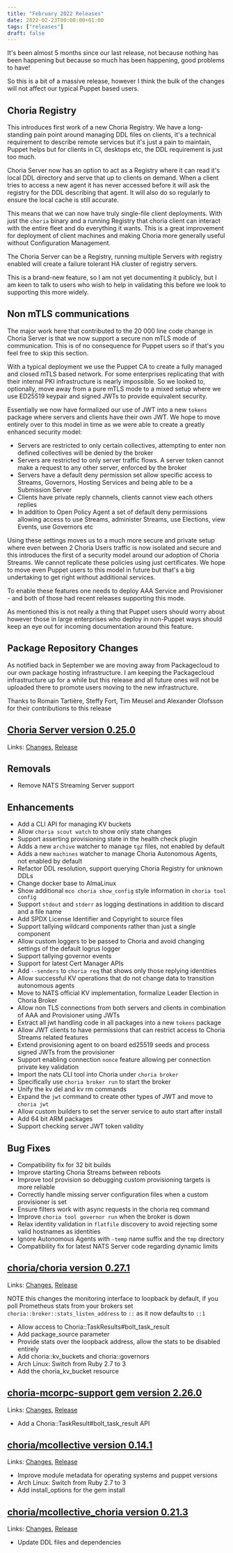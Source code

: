 ```yaml
---
title: "February 2022 Releases"
date: 2022-02-23T00:00:00+01:00
tags: ["releases"]
draft: false
---
```


It's been almost 5 months since our last release, not because nothing has been happening but because so much has been happening, good problems to have!

So this is a bit of a massive release, however I think the bulk of the changes will not affect our typical Puppet based users.

## Choria Registry

This introduces first work of a new Choria Registry. We have a long-standing pain point around managing DDL files on clients, it's a technical
requirement to describe remote services but it's just a pain to maintain, Puppet helps but for clients in CI, desktops etc, the DDL requirement
is just too much.

Choria Server now has an option to act as a Registry where it can read it's local DDL directory and serve that up to clients on demand.
When a client tries to access a new agent it has never accessed before it will ask the registry for the DDL describing that agent. It will
also do so regularly to ensure the local cache is still accurate.

This means that we can now have truly single-file client deployments. With just the `choria` binary and a running Registry that choria client
can interact with the entire fleet and do everything it wants. This is a great improvement for deployment of client machines and making Choria
more generally useful without Configuration Management.

The Choria Server can be a Registry, running multiple Servers with registry enabled will create a failure tolerant HA cluster of registry servers.

This is a brand-new feature, so I am not yet documenting it publicly, but I am keen to talk to users who wish to help in validating this before 
we look to supporting this more widely.

## Non mTLS communications

The major work here that contributed to the 20 000 line code change in Choria Server is that we now support a secure non mTLS mode
of communication. This is of no consequence for Puppet users so if that's you feel free to skip this section.

With a typical deployment we use the Puppet CA to create a fully managed and closed mTLS based network. For some enterprises replicating 
that with their internal PKI infrastructure is nearly impossible. So we looked to, optionally, move away from a pure mTLS mode to a mixed 
setup where we use ED25519 keypair and signed JWTs to provide equivalent security.

Essentially we now have formalized our use of JWT into a new `tokens` package where servers and clients have their own JWT. We hope to 
move entirely over to this model in time as we were able to create a greatly enhanced security model:

 * Servers are restricted to only certain collectives, attempting to enter non defined collectives will be denied by the broker
 * Servers are restricted to only server traffic flows. A server token cannot make a request to any other server, enforced by the broker
 * Servers have a default deny permission set allow specific access to Streams, Governors, Hosting Services and being able to be a Submission Server
 * Clients have private reply channels, clients cannot view each others replies
 * In addition to Open Policy Agent a set of default deny permissions allowing access to use Streams, administer Streams, use Elections, view Events, use Governors etc
 
Using these settings moves us to a much more secure and private setup where even between 2 Choria Users traffic is now isolated and secure and this
introduces the first of a security model around our adoption of Choria Streams. We cannot replicate these policies using just certificates. We hope 
to move even Puppet users to this model in future but that's a big undertaking to get right without additional services.

To enable these features one needs to deploy AAA Service and Provisioner - and both of those had recent releases supporting this mode.

As mentioned this is not really a thing that Puppet users should worry about however those in large enterprises who deploy in non-Puppet ways should 
keep an eye out for incoming documentation around this feature.

## Package Repository Changes

As notified back in September we are moving away from Packagecloud to our own package hosting infrastructure. I am keeping the Packagecloud
infrastructure up for a while but this release and all future ones will not be uploaded there to promote users moving to the new infrastructure.

Thanks to Romain Tartière, Steffy Fort, Tim Meusel and Alexander Olofsson for their contributions to this release

<!--more-->
## [Choria Server version 0.25.0](https://github.com/choria-io/go-choria)

Links: [Changes](https://github.com/choria-io/go-choria/compare/v0.24.1...v0.25.0), [Release](https://github.com/choria-io/go-choria/releases/tag/v0.25.0)

## Removals

 * Remove NATS Streaming Server support

## Enhancements

 * Add a CLI API for managing KV buckets
 * Allow `choria scout watch` to show only state changes
 * Support asserting provisioning state in the health check plugin
 * Adds a new `archive` watcher to manage `tgz` files, not enabled by default
 * Adds a new `machines` watcher to manage Choria Autonomous Agents, not enabled by default
 * Refactor DDL resolution, support querying Choria Registry for unknown DDLs
 * Change docker base to AlmaLinux
 * Show additional `mco choria show_config` style information in `choria tool config`
 * Support `stdout` and `stderr` as logging destinations in addition to discard and a file name
 * Add SPDX License Identifier and Copyright to source files
 * Support tallying wildcard components rather than just a single component
 * Allow custom loggers to be passed to Choria and avoid changing settings of the default logrus logger
 * Support tallying governor events
 * Support for latest Cert Manager APIs
 * Add `--senders` to `choria req` that shows only those replying identities
 * Allow successful KV operations that do not change data to transition autonomous agents
 * Move to NATS official KV implementation, formalize Leader Election in Choria Broker
 * Allow non TLS connections from both servers and clients in combination of AAA and Provisioner using JWTs
 * Extract all jwt handling code in all packages into a new `tokens` package
 * Allow JWT clients to have permissions that can restrict access to Choria Streams related features
 * Extend provisioning agent to on board ed25519 seeds and process signed JWTs from the provisioner
 * Support enabling connection `nonce` feature allowing per connection private key validation
 * Import the nats CLI tool into Choria under `choria broker`
 * Specifically use `choria broker run` to start the broker
 * Unify the kv del and kv rm commands
 * Expand the `jwt` command to create other types of JWT and move to `choria jwt`
 * Allow custom builders to set the server service to auto start after install
 * Add 64 bit ARM packages
 * Support checking server JWT token validity

## Bug Fixes

 * Compatibility fix for 32 bit builds
 * Improve starting Choria Streams between reboots
 * Improve tool provision so debugging custom provisioning targets is more reliable
 * Correctly handle missing server configuration files when a custom provisioner is set
 * Ensure filters work with async requests in the choria req command 
 * Improve `choria tool governor run` when the broker is down
 * Relax identity validation in `flatfile` discovery to avoid rejecting some valid hostnames as identities
 * Ignore Autonomous Agents with `-temp` name suffix and the `tmp` directory
 * Compatibility fix for latest NATS Server code regarding dynamic limits

## [choria/choria version 0.27.1](https://forge.puppet.com/choria/choria)

Links: [Changes](https://github.com/choria-io/puppet-choria/compare/0.26.2...0.27.1), [Release](https://forge.puppet.com/choria/mcollective_choria/0.27.1/readme)

NOTE this changes the monitoring interface to loopback by default, if you poll Prometheus stats
from your brokers set `choria::broker::stats_listen_address` to `::` as it now defaults to `::1`

 * Allow access to Choria::TaskResults#bolt_task_result
 * Add package_source parameter
 * Provide stats over the loopback address, allow the stats to be disabled entirely
 * Add choria::kv_buckets and choria::governors
 * Arch Linux: Switch from Ruby 2.7 to 3
 * Add the choria_kv_bucket resource
 
## [choria-mcorpc-support gem version 2.26.0](https://rubygems.org/gems/choria-mcorpc-support)

Links: [Changes](https://github.com/choria-io/mcorpc-ruby-support/compare/2.25.3...2.26.0), [Release](https://rubygems.org/gems/choria-mcorpc-support/versions/2.26.0)

 * Add a Choria::TaskResult#bolt_task_result API

## [choria/mcollective version 0.14.1](https://forge.puppet.com/choria/mcollective)

Links: [Changes](https://github.com/choria-io/puppet-mcollective/compare/0.13.4...0.14.1), [Release](https://forge.puppet.com/choria/mcollective/0.14.1/readme)

 * Improve module metadata for operating systems and puppet versions
 * Arch Linux: Switch from Ruby 2.7 to 3
 * Add install_options for the gem install

## [choria/mcollective_choria version 0.21.3](https://forge.puppet.com/choria/mcollective_choria)

Links: [Changes](https://github.com/choria-plugins/mcollective_choria/compare/0.21.2...0.21.3), [Release](https://forge.puppet.com/choria/mcollective_choria/0.21.3/readme)

 * Update DDL files and dependencies
